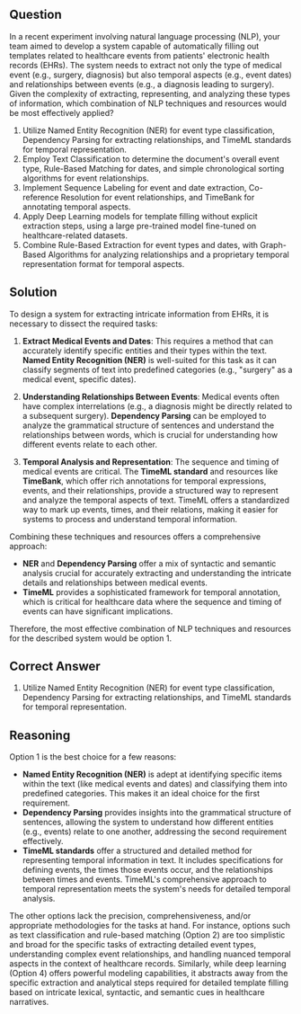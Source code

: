 ## Question

In a recent experiment involving natural language processing (NLP), your team aimed to develop a system capable of automatically filling out templates related to healthcare events from patients' electronic health records (EHRs). The system needs to extract not only the type of medical event (e.g., surgery, diagnosis) but also temporal aspects (e.g., event dates) and relationships between events (e.g., a diagnosis leading to surgery). Given the complexity of extracting, representing, and analyzing these types of information, which combination of NLP techniques and resources would be most effectively applied? 

1. Utilize Named Entity Recognition (NER) for event type classification, Dependency Parsing for extracting relationships, and TimeML standards for temporal representation.
2. Employ Text Classification to determine the document's overall event type, Rule-Based Matching for dates, and simple chronological sorting algorithms for event relationships.
3. Implement Sequence Labeling for event and date extraction, Co-reference Resolution for event relationships, and TimeBank for annotating temporal aspects.
4. Apply Deep Learning models for template filling without explicit extraction steps, using a large pre-trained model fine-tuned on healthcare-related datasets.
5. Combine Rule-Based Extraction for event types and dates, with Graph-Based Algorithms for analyzing relationships and a proprietary temporal representation format for temporal aspects.

## Solution

To design a system for extracting intricate information from EHRs, it is necessary to dissect the required tasks:

1. **Extract Medical Events and Dates**: This requires a method that can accurately identify specific entities and their types within the text. **Named Entity Recognition (NER)** is well-suited for this task as it can classify segments of text into predefined categories (e.g., "surgery" as a medical event, specific dates).

2. **Understanding Relationships Between Events**: Medical events often have complex interrelations (e.g., a diagnosis might be directly related to a subsequent surgery). **Dependency Parsing** can be employed to analyze the grammatical structure of sentences and understand the relationships between words, which is crucial for understanding how different events relate to each other.

3. **Temporal Analysis and Representation**: The sequence and timing of medical events are critical. The **TimeML standard** and resources like **TimeBank**, which offer rich annotations for temporal expressions, events, and their relationships, provide a structured way to represent and analyze the temporal aspects of text. TimeML offers a standardized way to mark up events, times, and their relations, making it easier for systems to process and understand temporal information.

Combining these techniques and resources offers a comprehensive approach:

- **NER** and **Dependency Parsing** offer a mix of syntactic and semantic analysis crucial for accurately extracting and understanding the intricate details and relationships between medical events.
- **TimeML** provides a sophisticated framework for temporal annotation, which is critical for healthcare data where the sequence and timing of events can have significant implications.

Therefore, the most effective combination of NLP techniques and resources for the described system would be option 1.

## Correct Answer

1. Utilize Named Entity Recognition (NER) for event type classification, Dependency Parsing for extracting relationships, and TimeML standards for temporal representation.

## Reasoning

Option 1 is the best choice for a few reasons:

- **Named Entity Recognition (NER)** is adept at identifying specific items within the text (like medical events and dates) and classifying them into predefined categories. This makes it an ideal choice for the first requirement.
- **Dependency Parsing** provides insights into the grammatical structure of sentences, allowing the system to understand how different entities (e.g., events) relate to one another, addressing the second requirement effectively.
- **TimeML standards** offer a structured and detailed method for representing temporal information in text. It includes specifications for defining events, the times those events occur, and the relationships between times and events. TimeML's comprehensive approach to temporal representation meets the system's needs for detailed temporal analysis.

The other options lack the precision, comprehensiveness, and/or appropriate methodologies for the tasks at hand. For instance, options such as text classification and rule-based matching (Option 2) are too simplistic and broad for the specific tasks of extracting detailed event types, understanding complex event relationships, and handling nuanced temporal aspects in the context of healthcare records. Similarly, while deep learning (Option 4) offers powerful modeling capabilities, it abstracts away from the specific extraction and analytical steps required for detailed template filling based on intricate lexical, syntactic, and semantic cues in healthcare narratives.